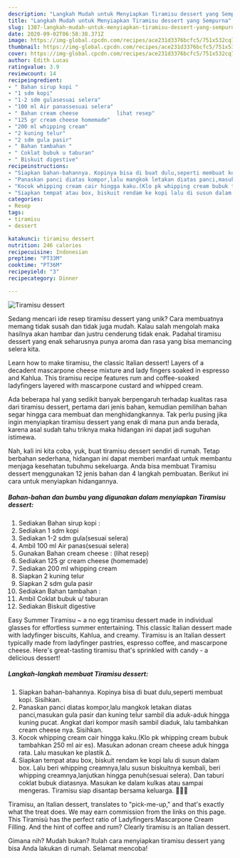 ```yaml
---
description: "Langkah Mudah untuk Menyiapkan Tiramisu dessert yang Sempurna"
title: "Langkah Mudah untuk Menyiapkan Tiramisu dessert yang Sempurna"
slug: 1387-langkah-mudah-untuk-menyiapkan-tiramisu-dessert-yang-sempurna
date: 2020-09-02T06:58:38.371Z
image: https://img-global.cpcdn.com/recipes/ace231d3376bcfc5/751x532cq70/tiramisu-dessert-foto-resep-utama.jpg
thumbnail: https://img-global.cpcdn.com/recipes/ace231d3376bcfc5/751x532cq70/tiramisu-dessert-foto-resep-utama.jpg
cover: https://img-global.cpcdn.com/recipes/ace231d3376bcfc5/751x532cq70/tiramisu-dessert-foto-resep-utama.jpg
author: Edith Lucas
ratingvalue: 3.9
reviewcount: 14
recipeingredient:
- " Bahan sirup kopi "
- "1 sdm kopi"
- "1-2 sdm gulasesuai selera"
- "100 ml Air panassesuai selera"
- " Bahan cream cheese            lihat resep"
- "125 gr cream cheese homemade"
- "200 ml whipping cream"
- "2 kuning telur"
- "2 sdm gula pasir"
- " Bahan tambahan "
- " Coklat bubuk u taburan"
- " Biskuit digestive"
recipeinstructions:
- "Siapkan bahan-bahannya. Kopinya bisa di buat dulu,seperti membuat kopi. Sisihkan."
- "Panaskan panci diatas kompor,lalu mangkok letakan diatas panci,masukan gula pasir dan kuning telur sambil dia aduk-aduk hingga kuning pucat. Angkat dari kompor masih sambil diaduk, lalu tambahkan cream cheese nya. Sisihkan."
- "Kocok whipping cream cair hingga kaku.(Klo pk whipping cream bubuk tambahkan 250 ml air es). Masukan adonan cream cheese aduk hingga rata. Lalu masukan ke plastik ∆."
- "Siapkan tempat atau box, biskuit rendam ke kopi lalu di susun dalam box. Lalu beri whipping creamnya,lalu susun biskuitnya kembali, beri whipping creamnya,lanjutkan hingga penuh(sesuai selera). Dan taburi coklat bubuk diatasnya. Masukan ke dalam kulkas atau sampai mengeras. Tiramisu siap disantap bersama keluarga. 🙏😇😋"
categories:
- Resep
tags:
- tiramisu
- dessert

katakunci: tiramisu dessert 
nutrition: 246 calories
recipecuisine: Indonesian
preptime: "PT33M"
cooktime: "PT36M"
recipeyield: "3"
recipecategory: Dinner

---
```



![Tiramisu dessert](https://img-global.cpcdn.com/recipes/ace231d3376bcfc5/751x532cq70/tiramisu-dessert-foto-resep-utama.jpg)

Sedang mencari ide resep tiramisu dessert yang unik? Cara membuatnya memang tidak susah dan tidak juga mudah. Kalau salah mengolah maka hasilnya akan hambar dan justru cenderung tidak enak. Padahal tiramisu dessert yang enak seharusnya punya aroma dan rasa yang bisa memancing selera kita.

Learn how to make tiramisu, the classic Italian dessert! Layers of a decadent mascarpone cheese mixture and lady fingers soaked in espresso and Kahlua. This tiramisu recipe features rum and coffee-soaked ladyfingers layered with mascarpone custard and whipped cream.

Ada beberapa hal yang sedikit banyak berpengaruh terhadap kualitas rasa dari tiramisu dessert, pertama dari jenis bahan, kemudian pemilihan bahan segar hingga cara membuat dan menghidangkannya. Tak perlu pusing jika ingin menyiapkan tiramisu dessert yang enak di mana pun anda berada, karena asal sudah tahu triknya maka hidangan ini dapat jadi suguhan istimewa.


Nah, kali ini kita coba, yuk, buat tiramisu dessert sendiri di rumah. Tetap berbahan sederhana, hidangan ini dapat memberi manfaat untuk membantu menjaga kesehatan tubuhmu sekeluarga. Anda bisa membuat Tiramisu dessert menggunakan 12 jenis bahan dan 4 langkah pembuatan. Berikut ini cara untuk menyiapkan hidangannya.

<!--inarticleads1-->

##### Bahan-bahan dan bumbu yang digunakan dalam menyiapkan Tiramisu dessert:

1. Sediakan  Bahan sirup kopi :
1. Sediakan 1 sdm kopi
1. Sediakan 1-2 sdm gula(sesuai selera)
1. Ambil 100 ml Air panas(sesuai selera)
1. Gunakan  Bahan cream cheese :           (lihat resep)
1. Sediakan 125 gr cream cheese (homemade)
1. Sediakan 200 ml whipping cream
1. Siapkan 2 kuning telur
1. Siapkan 2 sdm gula pasir
1. Sediakan  Bahan tambahan :
1. Ambil  Coklat bubuk u/ taburan
1. Sediakan  Biskuit digestive


Easy Summer Tiramisu ~ a no egg tiramisu dessert made in individual glasses for effortless summer entertaining. This classic Italian dessert made with ladyfinger biscuits, Kahlua, and creamy. Tiramisu is an Italian dessert typically made from ladyfinger pastries, espresso coffee, and mascarpone cheese. Here&#39;s great-tasting tiramisu that&#39;s sprinkled with candy - a delicious dessert! 

<!--inarticleads2-->

##### Langkah-langkah membuat Tiramisu dessert:

1. Siapkan bahan-bahannya. Kopinya bisa di buat dulu,seperti membuat kopi. Sisihkan.
1. Panaskan panci diatas kompor,lalu mangkok letakan diatas panci,masukan gula pasir dan kuning telur sambil dia aduk-aduk hingga kuning pucat. Angkat dari kompor masih sambil diaduk, lalu tambahkan cream cheese nya. Sisihkan.
1. Kocok whipping cream cair hingga kaku.(Klo pk whipping cream bubuk tambahkan 250 ml air es). Masukan adonan cream cheese aduk hingga rata. Lalu masukan ke plastik ∆.
1. Siapkan tempat atau box, biskuit rendam ke kopi lalu di susun dalam box. Lalu beri whipping creamnya,lalu susun biskuitnya kembali, beri whipping creamnya,lanjutkan hingga penuh(sesuai selera). Dan taburi coklat bubuk diatasnya. Masukan ke dalam kulkas atau sampai mengeras. Tiramisu siap disantap bersama keluarga. 🙏😇😋


Tiramisu, an Italian dessert, translates to &#34;pick-me-up,&#34; and that&#39;s exactly what the treat does. We may earn commission from the links on this page. This Tiramisù has the perfect ratio of Ladyfingers:Mascarpone Cream Filling. And the hint of coffee and rum? Clearly tiramisu is an Italian dessert. 

Gimana nih? Mudah bukan? Itulah cara menyiapkan tiramisu dessert yang bisa Anda lakukan di rumah. Selamat mencoba!
